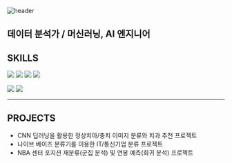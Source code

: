 ![header](https://capsule-render.vercel.app/api?type=waving&color=EDE574&height=150&section=header&text=정명찬%20Blake%20Jeong&fontColor=&fontSize=50)


데이터 분석가 / 머신러닝, AI 엔지니어 
--------------------------------------
 

## SKILLS

<img src="https://img.shields.io/badge/-Oracle SQL-orange"/> <img src="https://img.shields.io/badge/Python-3776AB?style=flat-square&logo=python&logoColor=white"/> <img src="https://img.shields.io/badge/R-276DC3?style=flat-square&logo=R&logoColor=white"/> <img src="https://img.shields.io/badge/TensorFlow-FF6F00?style=flat-square&logo=TensorFlow&logoColor=white"/>

<img src="https://img.shields.io/badge/Excel-217346?style=flat-square&logo=Microsoft Excel&logoColor=white"/> <img src="https://img.shields.io/badge/PowerPoint-B7472A?style=flat-square&logo=Microsoft PowerPoint&logoColor=white"/>
****
## PROJECTS
* CNN 딥러닝을 활용한 정상치아/충치 이미지 분류와 치과 추천 프로젝트
* 나이브 베이즈 분류기를 이용한 IT/통신기업 분류 프로젝트
* NBA 센터 포지션 재분류(군집 분석) 및 연봉 예측(회귀 분석) 프로젝트
